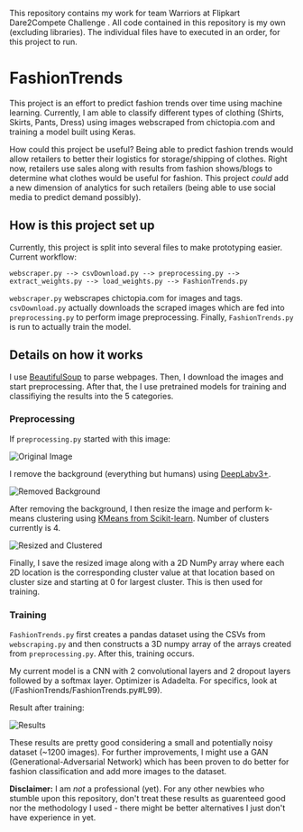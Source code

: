 This repository contains my work for team Warriors at Flipkart Dare2Compete Challenge . All code contained in this repository is my own (excluding libraries). The individual files have to executed in an order, for this project to run.

# FashionTrends
This project is an effort to predict fashion trends over time using machine learning. Currently, I am able to classify different types of clothing (Shirts, Skirts, Pants, Dress) using images webscraped from chictopia.com and training a model built using Keras.

How could this project be useful? Being able to predict fashion trends would allow retailers to better their logistics for storage/shipping of clothes. Right now, retailers use sales along with results from fashion shows/blogs to determine what clothes would be useful for fashion. This project _could_ add a new dimension of analytics for such retailers (being able to use social media to predict demand possibly).

## How is this project set up
Currently, this project is split into several files to make prototyping easier. Current workflow:

`webscraper.py --> csvDownload.py --> preprocessing.py --> extract_weights.py --> load_weights.py --> FashionTrends.py`

`webscraper.py` webscrapes chictopia.com for images and tags. `csvDownload.py` actually downloads the scraped images which are fed into `preprocessing.py` to perform image preprocessing. Finally, `FashionTrends.py` is run to actually train the model.

## Details on how it works
I use [BeautifulSoup](https://pypi.org/project/beautifulsoup4/) to parse webpages. Then, I download the images and start preprocessing. After that, the I use pretrained models for training and classifiying the results into the 5 categories.

### Preprocessing
If `preprocessing.py` started with this image:

![Original Image](/imgs/original.jpg "Original Image")

I remove the background (everything but humans) using [DeepLabv3+](https://github.com/bonlime/keras-deeplab-v3-plus).

![Removed Background](/imgs/removed.jpg "Removed Background")

After removing the background, I then resize the image and perform k-means clustering using [KMeans from Scikit-learn](https://scikit-learn.org/stable/modules/generated/sklearn.cluster.KMeans.html). Number of clusters currently is 4.

![Resized and Clustered](/imgs/128size.jpg "Resized and Clustered")

Finally, I save the resized image along with a 2D NumPy array where each 2D location is the corresponding cluster value at that location based on cluster size and starting at 0 for largest cluster. This is then used for training.

### Training
`FashionTrends.py` first creates a pandas dataset using the CSVs from `webscraping.py` and then constructs a 3D numpy array of the arrays created from `preprocessing.py`. After this, training occurs.

My current model is a CNN with 2 convolutional layers and 2 dropout layers followed by a softmax layer. Optimizer is Adadelta. For specifics, look at (/FashionTrends/FashionTrends.py#L99).

Result after training:

![Results](/imgs/result.jpeg "Results")

These results are pretty good considering a small and potentially noisy dataset (~1200 images). For further improvements, I might use a GAN (Generational-Adversarial Network) which has been proven to do better for fashion classification and add more images to the dataset.

**Disclaimer:** I am _not_ a professional (yet). For any other newbies who stumble upon this repository, don't treat these results as guarenteed good nor the methodology I used - there might be better alternatives I just don't have experience in yet.
